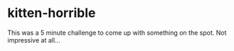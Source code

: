 # kitten-horrible

This was a 5 minute challenge to come up with something on the spot. Not impressive at all...
